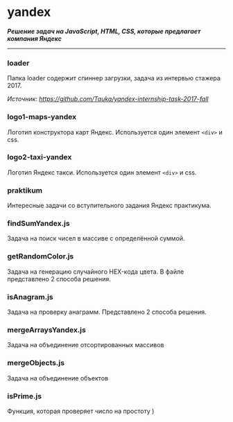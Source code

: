 # yandex
***Решение задач на JavaScript, HTML, CSS, которые предлагает компания Яндекс***
***
### loader

Папка loader содержит спиннер загрузки, задача из интервью стажера 2017.

*Источник: https://github.com/Tauka/yandex-internship-task-2017-fall*

### logo1-maps-yandex

Логотип конструктора карт Яндекс. Используется один элемент `<div>` и css.

### logo2-taxi-yandex

Логотип Яндекс такси. Используется один элемент `<div>` и css.

### praktikum

Интересные задачи со вступительного задания Яндекс практикума.

### findSumYandex.js

Задача на поиск чисел в массиве с определённой суммой.

### getRandomColor.js

Задача на генерацию случайного HEX-кода цвета. В файле представлено 2 способа решения.

### isAnagram.js

Задача на проверку анаграмм. Представлено 2 способа решения.

### mergeArraysYandex.js

Задача на объединение отсортированных массивов

### mergeObjects.js

Задача на объединение объектов

### isPrime.js

Функция, которая проверяет число на простоту )
